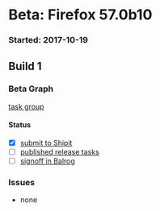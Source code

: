 # Beta: Firefox 57.0b10

### Started: 2017-10-19

## Build 1

### Beta Graph
[task group](https://tools.taskcluster.net/push-inspector/#/KI7EEE3BQbGJ9au4M2rHFQ)


#### Status
- [x] [submit to Shipit](https://wiki.mozilla.org/Release:Release_Automation_on_Mercurial:Starting_a_Release#Submit_to_Ship_It)
- [ ] [published release tasks](../how-tos/relpro.md#4-publish-release)
- [ ] [signoff in Balrog](../how-tos/relpro.md#3-signoffs)

### Issues
- none
